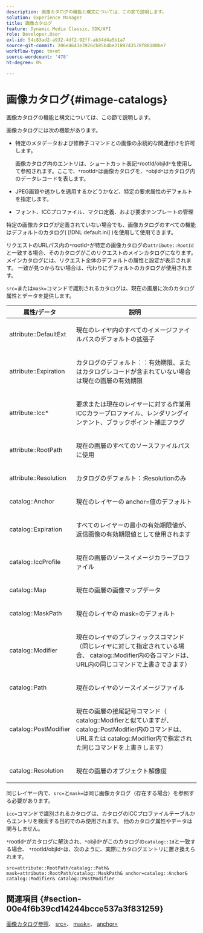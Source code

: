 ```yaml
---
description: 画像カタログの機能と構文については、この節で説明します。
solution: Experience Manager
title: 画像カタログ
feature: Dynamic Media Classic、SDK/API
role: Developer,User
exl-id: 54c83ad2-a932-4df2-92ff-ab34d4a5b1a7
source-git-commit: 206e4643e3926cb85b4be2189743578f88180be7
workflow-type: tm+mt
source-wordcount: '478'
ht-degree: 0%

---
```


# 画像カタログ{#image-catalogs}

画像カタログの機能と構文については、この節で説明します。

画像カタログには次の機能があります。

* 特定のメタデータおよび修飾子コマンドとの画像の永続的な関連付けを許可します。

   画像カタログ内のエントリは、ショートカット表記`*`rootId/objId`*`を使用して参照されます。ここで、`*`rootId`*`は画像カタログを、`*`objId`*`はカタログ内のデータレコードを表します。
* JPEG画質や透かしを適用するかどうかなど、特定の要求属性のデフォルトを指定します。
* フォント、ICCプロファイル、マクロ定義、および要求テンプレートの管理

特定の画像カタログが定義されていない場合でも、画像カタログのすべての機能はデフォルトのカタログ( [!DNL default.ini] )を使用して使用できます。

リクエストのURLパス内の`*`rootId`*`が特定の画像カタログの`attribute::RootId`と一致する場合、そのカタログがこのリクエストのメインカタログになります。 メインカタログには、リクエスト全体のデフォルトの属性と設定が表示されます。 一致が見つからない場合は、代わりにデフォルトのカタログが使用されます。

`src=`または`mask=`コマンドで識別されるカタログは、現在の画層に次のカタログ属性とデータを提供します。

<table id="table_D3FA66EA5D054745900DE5A120885AA8"> 
 <thead> 
  <tr> 
   <th class="entry"> <b> 属性/データ</b> </th> 
   <th class="entry"> <b> 説明</b> </th> 
  </tr> 
 </thead>
 <tbody> 
  <tr> 
   <td> <p> <span class="codeph"> attribute::DefaultExt</span> </p> </td> 
   <td> <p> 現在のレイヤ内のすべてのイメージファイルパスのデフォルトの拡張子 </p> </td> 
  </tr> 
  <tr> 
   <td> <p> <span class="codeph"> attribute::Expiration</span> </p> </td> 
   <td> <p> <span class="codeph">カタログのデフォルト：：有効期限</span>、またはカタログレコードが含まれていない場合は現在の画層の有効期限 </p> </td> 
  </tr> 
  <tr> 
   <td> <p> <span class="codeph"> attribute::Icc*</span> </p> </td> 
   <td> <p> 要求または現在のレイヤーに対する作業用ICCカラープロファイル、レンダリングインテント、ブラックポイント補正フラグ </p> </td> 
  </tr> 
  <tr> 
   <td> <p> <span class="codeph"> attribute::RootPath</span> </p> </td> 
   <td> <p> 現在の画層のすべてのソースファイルパスに使用 </p> </td> 
  </tr> 
  <tr> 
   <td> <p> <span class="codeph"> attribute::Resolution</span> </p> </td> 
   <td> <p> <span class="codeph">カタログのデフォルト：:Resolution</span>のみ </p> </td> 
  </tr> 
  <tr> 
   <td> <p> <span class="codeph"> catalog::Anchor</span> </p> </td> 
   <td> <p> 現在のレイヤーの<span class="codeph"> anchor=</span>値のデフォルト </p> </td> 
  </tr> 
  <tr> 
   <td> <p> <span class="codeph"> catalog::Expiration</span> </p> </td> 
   <td> <p> すべてのレイヤーの最小の有効期限値が、返信画像の有効期限値として使用されます </p> </td> 
  </tr> 
  <tr> 
   <td> <p> <span class="codeph"> catalog::IccProfile</span> </p> </td> 
   <td> <p> 現在の画層のソースイメージカラープロファイル </p> </td> 
  </tr> 
  <tr> 
   <td> <p> <span class="codeph"> catalog::Map</span> </p> </td> 
   <td> <p> 現在の画層の画像マップデータ </p> </td> 
  </tr> 
  <tr> 
   <td> <p> <span class="codeph"> catalog::MaskPath</span> </p> </td> 
   <td> <p> 現在のレイヤの<span class="codeph"> mask=</span>のデフォルト </p> </td> 
  </tr> 
  <tr> 
   <td> <p> <span class="codeph"> catalog::Modifier</span> </p> </td> 
   <td> <p> 現在のレイヤのプレフィックスコマンド（同じレイヤに対して指定されている場合、 <span class="codeph"> catalog::Modifier</span>内の各コマンドは、URL内の同じコマンドで上書きできます） </p> </td> 
  </tr> 
  <tr> 
   <td> <p> <span class="codeph"> catalog::Path</span> </p> </td> 
   <td> <p> 現在のレイヤのソースイメージファイル </p> </td> 
  </tr> 
  <tr> 
   <td> <p> <span class="codeph"> catalog::PostModifier</span> </p> </td> 
   <td> <p> 現在の画層の接尾記号コマンド（<span class="codeph"> catalog::Modifier</span>と似ていますが、 <span class="codeph"> catalog::PostModifier</span>内のコマンドは、URLまたは<span class="codeph"> catalog::Modifier</span>内で指定された同じコマンドを上書きします） </p> </td> 
  </tr> 
  <tr> 
   <td> <p> <span class="codeph"> catalog::Resolution</span> </p> </td> 
   <td> <p> 現在の画層のオブジェクト解像度 </p> </td> 
  </tr> 
 </tbody> 
</table>

同じレイヤー内で、`src=`と`mask=`は同じ画像カタログ（存在する場合）を参照する必要があります。

`icc=`コマンドで識別されるカタログは、カタログのICCプロファイルテーブルからエントリを検索する目的でのみ使用されます。 他のカタログ属性やデータは関与しません。

`*`rootId`*`がカタログに解決され、`*`objId`*`がこのカタログの`catalog::Id`と一致する場合、 `*`rootId/objId`*`は、次のように、実際にカタログエントリに置き換えられます。

`src=attribute::RootPath/catalog::Path& mask=attribute::RootPath/catalog::MaskPath& anchor=catalog::Anchor& catalog::Modifier& catalog::PostModifier`

## 関連項目 {#section-00e4f6b39cd14244bcce537a3f831259}

[画像カタログ参照](../../../../../is-api/image-catalog/image-serving-api-ref/c-image-catalog-reference/c-overview/c-overview.md#concept-9ce2b6a133de45f783e95cabc5810ac3)、 [src=](../../../../../is-api/http-ref/image-serving-api-ref/c-http-protocol-reference/c-command-reference/r-src.md#reference-f6506637778c4c69bf106a7924a91ab1)、 [mask=](../../../../../is-api/http-ref/image-serving-api-ref/c-http-protocol-reference/c-command-reference/r-mask.md#reference-922254e027404fb890b850e2723ee06e)、 [anchor=](../../../../../is-api/http-ref/image-serving-api-ref/c-http-protocol-reference/c-command-reference/r-anchor.md#reference-6661e548ab284b82828d8d94c8ddeb7c)
